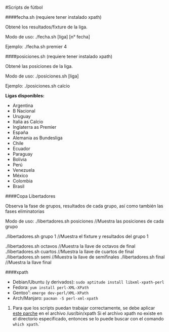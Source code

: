#Scripts de fútbol

####fecha.sh (requiere tener instalado xpath)

Obtené los resultados/fixture de la liga.

Modo de uso:
./fecha.sh [liga] [n° fecha]

Ejemplo:
./fecha.sh premier 4


####posiciones.sh (requiere tener instalado xpath)

Obtené las posiciones de la liga.

Modo de uso:
./posiciones.sh [liga] 

Ejemplo:
./posiciones.sh calcio


**Ligas disponibles:**
+ Argentina
+ B Nacional
+ Uruguay
+ Italia as Calcio
+ Inglaterra as Premier
+ España
+ Alemania as Bundesliga
+ Chile
+ Ecuador
+ Paraguay
+ Bolivia
+ Perú
+ Venezuela
+ México
+ Colombia
+ Brasil


####Copa Libertadores

Observa la fase de grupos, resultados de cada grupo, así como también las fases eliminatorias

Modo de uso:
./libertadores.sh posiciones //Muestra las posiciones de cada grupo

./libertadores.sh grupo 1    //Muestra el fixture y resultados del grupo 1 

./libertadores.sh octavos    //Muestra la llave de octavos de final
./libertadores.sh cuartos    //Muestra la llave de cuartos de final
./libertadores.sh semi       //Muestra la llave de semifinales
./libertadores.sh final      //Muestra la llave final



####xpath

* Debian/Ubuntu (y derivados): `sudo aptitude install libxml-xpath-perl`
* Fedora: `yum install perl-XML-XPath`
* Gentoo¹: `emerge dev-perl/XML-XPath`
* Arch/Manjaro: `pacman -S perl-xml-xpath`

1. Para que los scripts puedan trabajar correctamente, se debe aplicar [este parche](https://gist.github.com/aaferrari/2bee720d1b8bac7a09ee) en el archivo /usr/bin/xpath
Si el archivo xpath no existe en el directorio especificado, entonces se lo puede buscar con el comando `which xpath`.`
